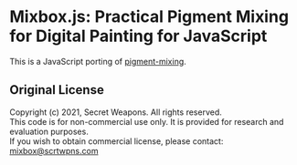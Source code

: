 # Mixbox.js: Practical Pigment Mixing for Digital Painting for JavaScript

This is a JavaScript porting of [pigment-mixing](https://github.com/scrtwpns/pigment-mixing).

## Original License

Copyright (c) 2021, Secret Weapons. All rights reserved.<br>
This code is for non-commercial use only. It is provided for research and evaluation purposes.<br>
If you wish to obtain commercial license, please contact: mixbox@scrtwpns.com
